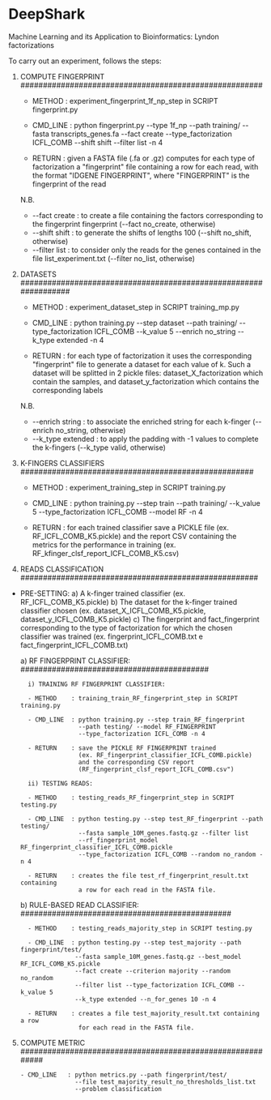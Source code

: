 # DeepShark
Machine Learning and its Application to Bioinformatics: Lyndon factorizations

To carry out an experiment, follows the steps:

1) COMPUTE FINGERPRINT ######################################################

    - METHOD   : experiment_fingerprint_1f_np_step in SCRIPT fingerprint.py

    - CMD_LINE : python fingerprint.py --type 1f_np --path training/ 
                 --fasta transcripts_genes.fa --fact create 
                 --type_factorization ICFL_COMB --shift shift 
                 --filter list -n 4

    - RETURN   : given a FASTA file (.fa or .gz) computes for each type of 
                 factorization a "fingerprint" file containing a row for each 
                 read, with the format "IDGENE FINGERPRINT", where 
                 "FINGERPRINT" is the fingerprint of the read

    N.B.
    * --fact create : to create a file containing the factors corresponding 
                      to the fingerprint fingerprint (--fact no_create, 
                      otherwise)
    * --shift shift : to generate the shifts of lengths 100 (--shift no_shift, 
                      otherwise)
    * --filter list : to consider only the reads for the genes contained in 
                      the file list_experiment.txt (--filter no_list, otherwise)


2) DATASETS #################################################################

    - METHOD   : experiment_dataset_step in SCRIPT training_mp.py

    - CMD_LINE : python training.py --step dataset --path training/ 
                 --type_factorization ICFL_COMB  --k_value 5
                 --enrich no_string --k_type extended -n 4

    - RETURN   : for each type of factorization it uses the corresponding 
                 "fingerprint" file to generate a dataset for each value of k. 
                 Such a dataset will be splitted in 2 pickle files: 
                 dataset_X_factorization which contain the samples, and 
                 dataset_y_factorization which contains the corresponding labels

    N.B.
    * --enrich string   : to associate the enriched string for each k-finger 
                          (--enrich no_string, otherwise)
    * --k_type extended : to apply the padding with -1 values to complete the 
                          k-fingers (--k_type valid, otherwise)


3) K-FINGERS CLASSIFIERS ####################################################

     - METHOD   : experiment_training_step in SCRIPT training.py

    - CMD_LINE : python training.py --step train --path training/ --k_value 5
                 --type_factorization ICFL_COMB  --model RF -n 4

    - RETURN   : for each trained classifier save a PICKLE file 
                 (ex. RF_ICFL_COMB_K5.pickle) and the report CSV containing 
                 the metrics for the performance in training 
                 (ex. RF_kfinger_clsf_report_ICFL_COMB_K5.csv)


4) READS CLASSIFICATION #####################################################

- PRE-SETTING:
    a) A k-finger trained classifier (ex. RF_ICFL_COMB_K5.pickle)
    b) The dataset for the k-finger trained classifier chosen 
       (ex. dataset_X_ICFL_COMB_K5.pickle, dataset_y_ICFL_COMB_K5.pickle)
    c) The fingerprint and fact_fingerprint corresponding to the type of 
       factorization for which the chosen classifier was trained 
       (ex. fingerprint_ICFL_COMB.txt e fact_fingerprint_ICFL_COMB.txt)

    a) RF FINGERPRINT CLASSIFIER: ##########################################

        i) TRAINING RF FINGERPRINT CLASSIFIER:

        - METHOD    : training_train_RF_fingerprint_step in SCRIPT training.py

        - CMD_LINE  : python training.py --step train_RF_fingerprint 
                      --path testing/ --model RF_FINGERPRINT
                      --type_factorization ICFL_COMB -n 4

        - RETURN    : save the PICKLE RF FINGERPRINT trained 
                      (ex. RF_fingerprint_classifier_ICFL_COMB.pickle)
                      and the corresponding CSV report 
                      (RF_fingerprint_clsf_report_ICFL_COMB.csv")

        ii) TESTING READS:

        - METHOD    : testing_reads_RF_fingerprint_step in SCRIPT testing.py

        - CMD_LINE  : python testing.py --step test_RF_fingerprint --path testing/ 
                      --fasta sample_10M_genes.fastq.gz --filter list
                      --rf_fingerprint_model RF_fingerprint_classifier_ICFL_COMB.pickle  
                      --type_factorization ICFL_COMB --random no_random -n 4

        - RETURN    : creates the file test_rf_fingerprint_result.txt containing 
                      a row for each read in the FASTA file. 
                      

    b) RULE-BASED READ CLASSIFIER: ###############################################

        - METHOD    : testing_reads_majority_step in SCRIPT testing.py

        - CMD_LINE  : python testing.py --step test_majority --path fingerprint/test/ 
                     --fasta sample_10M_genes.fastq.gz --best_model RF_ICFL_COMB_K5.pickle 
                     --fact create --criterion majority --random no_random
                     --filter list --type_factorization ICFL_COMB --k_value 5 
                     --k_type extended --n_for_genes 10 -n 4

        - RETURN    : creates a file test_majority_result.txt containing a row 
                      for each read in the FASTA file. 


5) COMPUTE METRIC ###########################################################

       - CMD_LINE   : python metrics.py --path fingerprint/test/ 
                      --file test_majority_result_no_thresholds_list.txt 
                      --problem classification
